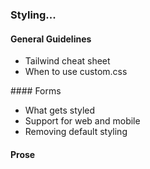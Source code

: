 ### Styling...

#### General Guidelines

- Tailwind cheat sheet
- When to use custom.css

#### Forms
- What gets styled
- Support for web and mobile
- Removing default styling


#### Prose